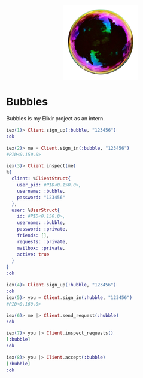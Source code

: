 <p align="center">
    <img src="./assets/logo_real.png" style="height: 200px" />
</p>

# Bubbles

Bubbles is my Elixir project as an intern.

```elixir
iex(1)> Client.sign_up(:bubble, "123456")
:ok
```

```elixir
iex(2)> me = Client.sign_in(:bubble, "123456")
#PID<0.150.0>
```

```elixir
iex(3)> Client.inspect(me)
%{
  client: %ClientStruct{
    user_pid: #PID<0.150.0>,
    username: :bubble,
    password: "123456"
  },
  user: %UserStruct{
    id: #PID<0.150.0>,
    username: :bubble,
    password: :private,
    friends: [],
    requests: :private,
    mailbox: :private,
    active: true
  }
}
:ok
```

```elixir
iex(4)> Client.sign_up(:hubble, "123456")
:ok
iex(5)> you = Client.sign_in(:hubble, "123456")
#PID<0.160.0>
```

```elixir
iex(6)> me |> Client.send_request(:hubble)
:ok
```

```elixir
iex(7)> you |> Client.inspect_requests()
[:bubble]
:ok
```

```elixir
iex(8)> you |> Client.accept(:bubble)
[:bubble]
:ok
```